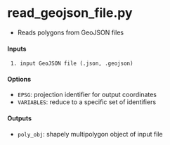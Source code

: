 read_geojson_file.py
====================

 - Reads polygons from GeoJSON files

#### Inputs
```
 1. input GeoJSON file (.json, .geojson)
```

#### Options
 - `EPSG`: projection identifier for output coordinates
 - `VARIABLES`: reduce to a specific set of identifiers

#### Outputs
 - `poly_obj`: shapely multipolygon object of input file
